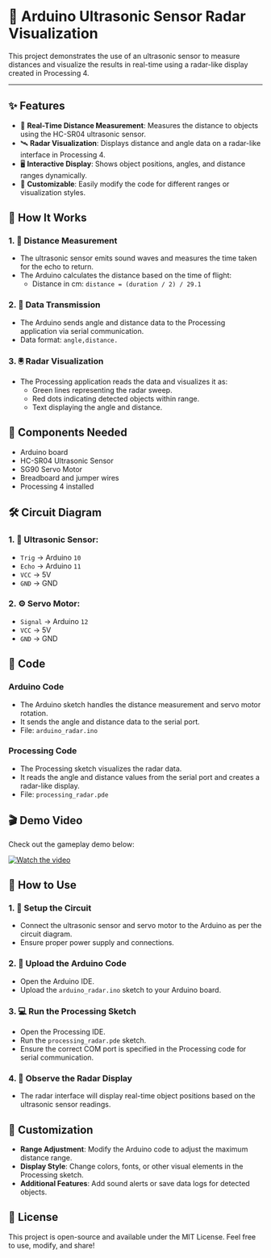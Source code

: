# 📡 Arduino Ultrasonic Sensor Radar Visualization

This project demonstrates the use of an ultrasonic sensor to measure distances and visualize the results in real-time using a radar-like display created in Processing 4.

---

## ✨ Features

- 🛜 **Real-Time Distance Measurement**: Measures the distance to objects using the HC-SR04 ultrasonic sensor.
- 🛰️ **Radar Visualization**: Displays distance and angle data on a radar-like interface in Processing 4.
- 🖥️ **Interactive Display**: Shows object positions, angles, and distance ranges dynamically.
- 🎨 **Customizable**: Easily modify the code for different ranges or visualization styles.

## 🧠 How It Works

### 1. 📏 **Distance Measurement**

- The ultrasonic sensor emits sound waves and measures the time taken for the echo to return.
- The Arduino calculates the distance based on the time of flight:
  - Distance in cm: `distance = (duration / 2) / 29.1`

### 2. 🔗 **Data Transmission**

- The Arduino sends angle and distance data to the Processing application via serial communication.
- Data format: `angle,distance.`

### 3. 🖲️ **Radar Visualization**

- The Processing application reads the data and visualizes it as:
  - Green lines representing the radar sweep.
  - Red dots indicating detected objects within range.
  - Text displaying the angle and distance.

## 🧰 Components Needed

- Arduino board
- HC-SR04 Ultrasonic Sensor
- SG90 Servo Motor
- Breadboard and jumper wires
- Processing 4 installed

## 🛠️ Circuit Diagram

### 1. 🔌 **Ultrasonic Sensor**:

- `Trig` → Arduino `10`
- `Echo` → Arduino `11`
- `VCC` → 5V
- `GND` → GND

### 2. ⚙️ **Servo Motor**:
- `Signal` → Arduino `12`
- `VCC` → 5V
- `GND` → GND

## 📜 Code

### Arduino Code

- The Arduino sketch handles the distance measurement and servo motor rotation.
- It sends the angle and distance data to the serial port.
- File: `arduino_radar.ino`

### Processing Code

- The Processing sketch visualizes the radar data.
- It reads the angle and distance values from the serial port and creates a radar-like display.
- File: `processing_radar.pde`

## 🎬 Demo Video

Check out the gameplay demo below:

[![Watch the video](https://img.youtube.com/vi/ioOisb6dLVQ/0.jpg)](https://youtube.com/shorts/ioOisb6dLVQ)

## 🚀 How to Use

### 1. 🔧 Setup the Circuit

- Connect the ultrasonic sensor and servo motor to the Arduino as per the circuit diagram.
- Ensure proper power supply and connections.

### 2. 🧩 Upload the Arduino Code

- Open the Arduino IDE.
- Upload the `arduino_radar.ino` sketch to your Arduino board.

### 3. 💻 Run the Processing Sketch

- Open the Processing IDE.
- Run the `processing_radar.pde` sketch.
- Ensure the correct COM port is specified in the Processing code for serial communication.

### 4. 👀 Observe the Radar Display

- The radar interface will display real-time object positions based on the ultrasonic sensor readings.

## 🎨 Customization

- **Range Adjustment**: Modify the Arduino code to adjust the maximum distance range.
- **Display Style**: Change colors, fonts, or other visual elements in the Processing sketch.
- **Additional Features**: Add sound alerts or save data logs for detected objects.

## 📄 License

This project is open-source and available under the MIT License. Feel free to use, modify, and share!
